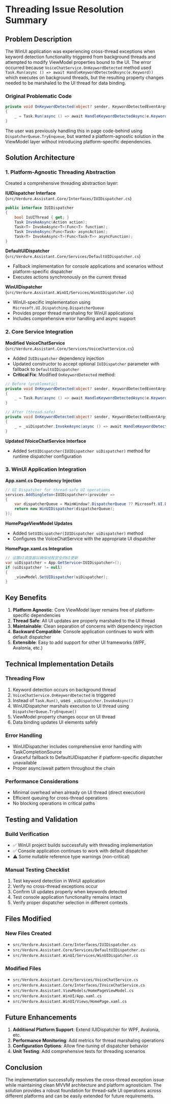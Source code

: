 # Threading Issue Resolution Summary

## Problem Description

The WinUI application was experiencing cross-thread exceptions when keyword detection functionality triggered from background threads and attempted to modify ViewModel properties bound to the UI. The error occurred because `VoiceChatService.OnKeywordDetected` method used `Task.Run(async () => await HandleKeywordDetectedAsync(e.Keyword))` which executes on background threads, but the resulting property changes needed to be marshaled to the UI thread for data binding.

### Original Problematic Code
```csharp
private void OnKeywordDetected(object? sender, KeywordDetectedEventArgs e)
{
    _ = Task.Run(async () => await HandleKeywordDetectedAsync(e.Keyword));
}
```

The user was previously handling this in page code-behind using `DispatcherQueue.TryEnqueue`, but wanted a platform-agnostic solution in the ViewModel layer without introducing platform-specific dependencies.

## Solution Architecture

### 1. Platform-Agnostic Threading Abstraction

Created a comprehensive threading abstraction layer:

**IUIDispatcher Interface** (`src/Verdure.Assistant.Core/Interfaces/IUIDispatcher.cs`)
```csharp
public interface IUIDispatcher
{
    bool IsUIThread { get; }
    Task InvokeAsync(Action action);
    Task<T> InvokeAsync<T>(Func<T> function);
    Task InvokeAsync(Func<Task> asyncAction);
    Task<T> InvokeAsync<T>(Func<Task<T>> asyncFunction);
}
```

**DefaultUIDispatcher** (`src/Verdure.Assistant.Core/Services/DefaultUIDispatcher.cs`)
- Fallback implementation for console applications and scenarios without platform-specific dispatcher
- Executes actions synchronously on the current thread

**WinUIDispatcher** (`src/Verdure.Assistant.WinUI/Services/WinUIDispatcher.cs`)
- WinUI-specific implementation using `Microsoft.UI.Dispatching.DispatcherQueue`
- Provides proper thread marshaling for WinUI applications
- Includes comprehensive error handling and async support

### 2. Core Service Integration

**Modified VoiceChatService** (`src/Verdure.Assistant.Core/Services/VoiceChatService.cs`)
- Added `IUIDispatcher` dependency injection
- Updated constructor to accept optional `IUIDispatcher` parameter with fallback to `DefaultUIDispatcher`
- **Critical Fix**: Modified `OnKeywordDetected` method:

```csharp
// Before (problematic)
private void OnKeywordDetected(object? sender, KeywordDetectedEventArgs e)
{
    _ = Task.Run(async () => await HandleKeywordDetectedAsync(e.Keyword));
}

// After (thread-safe)
private void OnKeywordDetected(object? sender, KeywordDetectedEventArgs e)
{
    _ = _uiDispatcher.InvokeAsync(async () => await HandleKeywordDetectedAsync(e.Keyword));
}
```

**Updated IVoiceChatService Interface**
- Added `SetUIDispatcher(IUIDispatcher uiDispatcher)` method for runtime dispatcher configuration

### 3. WinUI Application Integration

**App.xaml.cs Dependency Injection**
```csharp
// UI Dispatcher for thread-safe UI operations
services.AddSingleton<IUIDispatcher>(provider =>
{
    var dispatcherQueue = MainWindow?.DispatcherQueue ?? Microsoft.UI.Dispatching.DispatcherQueue.GetForCurrentThread();
    return new WinUIDispatcher(dispatcherQueue);
});
```

**HomePageViewModel Updates**
- Added `SetUIDispatcher(IUIDispatcher uiDispatcher)` method
- Configures the VoiceChatService with the appropriate UI dispatcher

**HomePage.xaml.cs Integration**
```csharp
// 设置UI调度器以确保线程安全的UI更新
var uiDispatcher = App.GetService<IUIDispatcher>();
if (uiDispatcher != null)
{
    _viewModel.SetUIDispatcher(uiDispatcher);
}
```

## Key Benefits

1. **Platform Agnostic**: Core ViewModel layer remains free of platform-specific dependencies
2. **Thread Safe**: All UI updates are properly marshaled to the UI thread
3. **Maintainable**: Clean separation of concerns with dependency injection
4. **Backward Compatible**: Console application continues to work with default dispatcher
5. **Extensible**: Easy to add support for other UI frameworks (WPF, Avalonia, etc.)

## Technical Implementation Details

### Threading Flow
1. Keyword detection occurs on background thread
2. `VoiceChatService.OnKeywordDetected` is triggered
3. Instead of `Task.Run()`, uses `_uiDispatcher.InvokeAsync()`
4. WinUIDispatcher marshals execution to UI thread using `DispatcherQueue.TryEnqueue()`
5. ViewModel property changes occur on UI thread
6. Data binding updates UI elements safely

### Error Handling
- WinUIDispatcher includes comprehensive error handling with TaskCompletionSource
- Graceful fallback to DefaultUIDispatcher if platform-specific dispatcher unavailable
- Proper async/await pattern throughout the chain

### Performance Considerations
- Minimal overhead when already on UI thread (direct execution)
- Efficient queuing for cross-thread operations
- No blocking operations in critical paths

## Testing and Validation

### Build Verification
- ✅ WinUI project builds successfully with threading implementation
- ✅ Console application continues to work with default dispatcher
- ⚠️ Some nullable reference type warnings (non-critical)

### Manual Testing Checklist
1. Test keyword detection in WinUI application
2. Verify no cross-thread exceptions occur
3. Confirm UI updates properly when keywords detected
4. Test console application functionality remains intact
5. Verify proper dispatcher selection in different contexts

## Files Modified

### New Files Created
- `src/Verdure.Assistant.Core/Interfaces/IUIDispatcher.cs`
- `src/Verdure.Assistant.Core/Services/DefaultUIDispatcher.cs`
- `src/Verdure.Assistant.WinUI/Services/WinUIDispatcher.cs`

### Modified Files
- `src/Verdure.Assistant.Core/Services/VoiceChatService.cs`
- `src/Verdure.Assistant.Core/Interfaces/IVoiceChatService.cs`
- `src/Verdure.Assistant.ViewModels/HomePageViewModel.cs`
- `src/Verdure.Assistant.WinUI/App.xaml.cs`
- `src/Verdure.Assistant.WinUI/Views/HomePage.xaml.cs`

## Future Enhancements

1. **Additional Platform Support**: Extend IUIDispatcher for WPF, Avalonia, etc.
2. **Performance Monitoring**: Add metrics for thread marshaling operations
3. **Configuration Options**: Allow fine-tuning of dispatcher behavior
4. **Unit Testing**: Add comprehensive tests for threading scenarios

## Conclusion

The implementation successfully resolves the cross-thread exception issue while maintaining clean MVVM architecture and platform agnosticism. The solution provides a robust foundation for thread-safe UI operations across different platforms and can be easily extended for future requirements.
